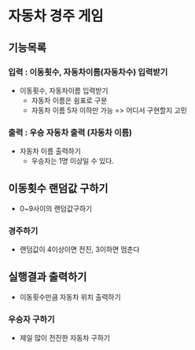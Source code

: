 # 자동차 경주 게임
## 기능목록

### 입력 : 이동횟수, 자동차이름(자동차수) 입력받기

- 이동횟수, 자동차이름 입력받기
    - 자동차 이름은 쉼표로 구분
    - 자동차 이름 5자 이하만 가능 => 어디서 구현할지 고민  

### 출력 : 우승 자동차 출력 (자동차 이름)
- 자동차 이름 출력하기
    - 우승자는 1명 이상일 수 있다.

## 이동횟수 랜덤값 구하기
- 0~9사이의 랜덤값구하기

### 경주하기 
- 랜덤값이 4이상이면 전진, 3이하면 멈춘다

## 실행결과 출력하기
- 이동횟수만큼 자동차 위치 출력하기

### 우승자 구하기
- 제일 많이 전진한 자동차 구하기 
